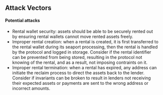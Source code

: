 ## Attack Vectors

#### Potential attacks
- Rental wallet security: assets should be able to be securely rented out by ensuring rental wallets cannot move rented assets freely.
- Improper rental creation: when a rental is created, it is first transferred to the rental wallet during its seaport processing, then the rental is handled by the protocol and logged in storage. Consider if the rental identifier can be prevented from being stored, resulting in the protocol not knowing of the rental, and as a result, not imposing contraints on it.
- Improper rental termination: when a rental has expired, any address can initiate the reclaim process to direct the assets back to the lender. Consider if invariants can be broken to result in lenders not receiving their expected assets or payments are sent to the wrong address or incorrect amounts.

